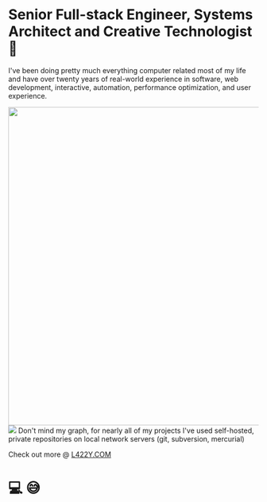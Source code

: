 # Senior Full-stack Engineer, Systems Architect and Creative Technologist 👋
I've been doing pretty much everything computer related most of my life and have over twenty years of real-world experience in software, web development, interactive, automation, performance optimization, and user experience.

<img src="https://wakatime.com/share/@L422Y/e28c1433-a407-481d-abe3-bf7809f80e2b.svg"  width=640/>
<a href="https://summarized.bio/l422y"><img src="https://summarized.bio/render/l422y/default"></a>
Don't mind my graph, for nearly all of my projects I've used self-hosted, private repositories on local network servers (git, subversion, mercurial)

Check out more @ [L422Y.COM](https://l422y.com)

# 💻 😅
